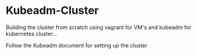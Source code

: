 # Kubeadm-Cluster

Building the cluster from scratch using vagrant for VM's and kubeadm for kubernetes cluster...

Follow the Kubeadm document for setting up the cluster
